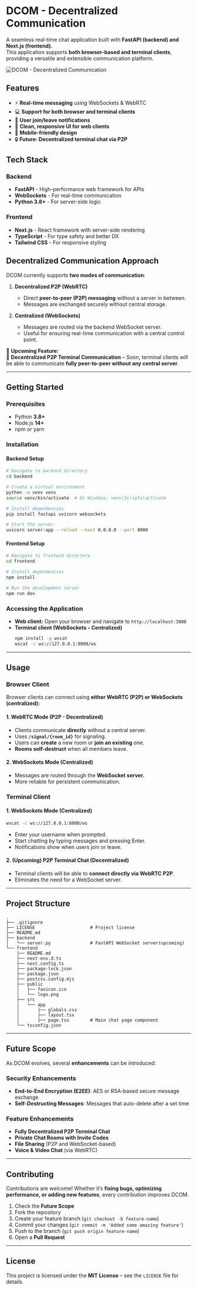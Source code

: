 # **DCOM - Decentralized Communication**  

A seamless real-time chat application built with **FastAPI (backend) and Next.js (frontend).**  
This application supports **both browser-based and terminal clients**, providing a versatile and extensible communication platform.  

![DCOM - Decentralized Communication](./frontend/public/logo.png)  

## **Features**  

- ⚡ **Real-time messaging** using WebSockets & WebRTC  
- 💻 **Support for both browser and terminal clients**  
- 🔔 **User join/leave notifications**  
- 🎨 **Clean, responsive UI for web clients**  
- 📱 **Mobile-friendly design**  
- 🔒 **Future: Decentralized terminal chat via P2P**  

## **Tech Stack**  

### **Backend**  
- **FastAPI** - High-performance web framework for APIs  
- **WebSockets** - For real-time communication  
- **Python 3.8+** - For server-side logic  

### **Frontend**  
- **Next.js** - React framework with server-side rendering  
- **TypeScript** - For type safety and better DX  
- **Tailwind CSS** - For responsive styling  

## **Decentralized Communication Approach**  

DCOM currently supports **two modes of communication**:  

1. **Decentralized P2P (WebRTC)**
   - Direct **peer-to-peer (P2P) messaging** without a server in between.  
   - Messages are exchanged securely without central storage.  

2. **Centralized (WebSockets)**
   - Messages are routed via the backend WebSocket server.  
   - Useful for ensuring real-time communication with a central control point.  

🚀 **Upcoming Feature:**  
📡 **Decentralized P2P Terminal Communication** – Soon, terminal clients will be able to communicate **fully peer-to-peer without any central server**.  

---

## **Getting Started**  

### **Prerequisites**  
- Python **3.8+**  
- Node.js **14+**  
- npm or yarn  

### **Installation**  

#### **Backend Setup**  

```bash
# Navigate to backend directory
cd backend

# Create a virtual environment
python -m venv venv
source venv/bin/activate  # On Windows: venv\Scripts\activate

# Install dependencies
pip install fastapi uvicorn websockets

# Start the server
uvicorn server:app --reload --host 0.0.0.0 --port 8000
```

#### **Frontend Setup**  

```bash
# Navigate to frontend directory
cd frontend

# Install dependencies
npm install

# Run the development server
npm run dev
```

### **Accessing the Application**  

- **Web client:** Open your browser and navigate to `http://localhost:3000`  
- **Terminal client (WebSockets - Centralized)**  
  ```bash
  npm install -g wscat
  wscat -c ws://127.0.0.1:8000/ws
  ```

---

## **Usage**  

### **Browser Client**  
Browser clients can connect using **either WebRTC (P2P) or WebSockets (centralized):**  

#### **1. WebRTC Mode (P2P - Decentralized)**  
- Clients communicate **directly** without a central server.  
- Uses **`/signal/{room_id}`** for signaling.  
- Users can **create** a new room or **join an existing** one.  
- **Rooms self-destruct** when all members leave.  

#### **2. WebSockets Mode (Centralized)**  
- Messages are routed through the **WebSocket server.**  
- More reliable for persistent communication.  

### **Terminal Client**  
#### **1. WebSockets Mode (Centralized)**  
```bash
wscat -c ws://127.0.0.1:8000/ws
```
- Enter your username when prompted.  
- Start chatting by typing messages and pressing Enter.  
- Notifications show when users join or leave.  

#### **2. (Upcoming) P2P Terminal Chat (Decentralized)**  
- Terminal clients will be able to **connect directly via WebRTC P2P**.  
- Eliminates the need for a WebSocket server.  

---

## **Project Structure**  

```
.
├── .gitignore
├── LICENSE                     # Project license
├── README.md
├── backend
│   └── server.py               # FastAPI WebSocket server(upcoming)
└── frontend
    ├── README.md
    ├── next-env.d.ts
    ├── next.config.ts
    ├── package-lock.json
    ├── package.json
    ├── postcss.config.mjs
    ├── public
    │   ├── favicon.ico
    │   └── logo.png
    ├── src
    │   └── app
    │       ├── globals.css
    │       ├── layout.tsx
    │       ├── page.tsx        # Main chat page component
    └── tsconfig.json
```

---

## **Future Scope**  

As DCOM evolves, several **enhancements** can be introduced:  

### **Security Enhancements**  
- **End-to-End Encryption (E2EE)**: AES or RSA-based secure message exchange  
- **Self-Destructing Messages**: Messages that auto-delete after a set time  

### **Feature Enhancements**  
- **Fully Decentralized P2P Terminal Chat**  
- **Private Chat Rooms with Invite Codes**  
- **File Sharing** (P2P and WebSocket-based)  
- **Voice & Video Chat** (via WebRTC)  

---

## **Contributing**  

Contributions are welcome! Whether it’s **fixing bugs, optimizing performance, or adding new features**, every contribution improves DCOM.  

1. Check the **Future Scope**  
2. Fork the repository  
3. Create your feature branch (`git checkout -b feature-name`)  
4. Commit your changes (`git commit -m 'Added some amazing feature'`)  
5. Push to the branch (`git push origin feature-name`)  
6. Open a **Pull Request**  

---

## **License**  

This project is licensed under the **MIT License** – see the `LICENSE` file for details.  